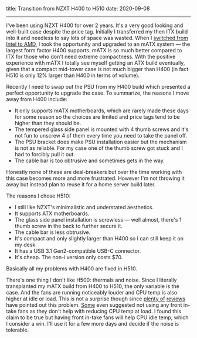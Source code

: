 title: Transition from NZXT H400 to H510
date: 2020-09-08

---

I've been using NZXT H400 for over 2 years. It's a very good looking and well-built case despite the price tag. Initially I transferred my then ITX build into it and needless to say lots of space was wasted. When I [switched from Intel to AMD](/posts/goodbye-intel-hello-amd), I took the opportunity and upgraded to an mATX system — the largest form factor H400 supports. mATX is so much better compared to ITX for those who don't need extreme compactness. With the positive experience with mATX I totally see myself getting an ATX build eventually, given that a compact mid-tower case is not much bigger than H400 (in fact H510 is only 12% larger than H400 in terms of volume).

Recently I need to swap out the PSU from my H400 build which presented a perfect opportunity to upgrade the case. To summarize, the reasons I move away from H400 include:

- It only supports mATX motherboards, which are rarely made these days for some reason so the choices are limited and price tags tend to be higher than they should be.
- The tempered glass side panel is mounted with 4 thumb screws and it's not fun to unscrew 4 of them every time you need to take the panel off.
- The PSU bracket does make PSU installation easier but the mechanism is not as reliable. For my case one of the thumb screw got stuck and I had to forcibly pull it out.
- The cable bar is too obtrusive and sometimes gets in the way.

Honestly none of these are deal-breakers but over the time working with this case becomes more and more frustrated. However I'm not throwing it away but instead plan to reuse it for a home server build later.

The reasons I chose H510:

- I still like NZXT's minimalistic and understated aesthetics.
- It supports ATX motherboards.
- The glass side panel installation is screwless — well almost, there's 1 thumb screw in the back to further secure it.
- The cable bar is less obtrusive.
- It's compact and only slightly larger than H400 so I can still keep it on my desk.
- It has a USB 3.1 Gen2-compatible USB-C connector.
- It's cheap. The non-i version only costs $70.

Basically all my problems with H400 are fixed in H510.

There's one thing I don't like H500: thermals and noise. Since I literally transplanted my mATX build from H400 to H510, the only variable is the case. And the fans are running noticeably louder and CPU temp is also higher at idle or load. This is not a surprise though since [plenty of](https://www.youtube.com/watch?v=7HK5Aulw7YI) [reviews](https://www.youtube.com/watch?v=_ixFt7h8fak) have pointed out this problem. [Some](https://www.youtube.com/watch?v=ApdliGCqtZg) even suggested not using any front in-take fans as they don't help with reducing CPU temp at load. I found this claim to be true but having front in-take fans will help CPU idle temp, which I consider a win. I'll use it for a few more days and decide if the noise is tolerable.
